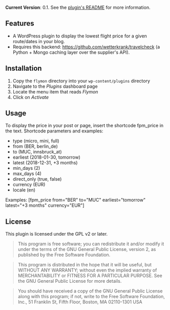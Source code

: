 **Current Version**: 0.1. See the [plugin's README](https://github.com/wetterkrank/flymon/blob/master/flightprices-monitor/README.txt) for more information.

## Features

* A WordPress plugin to display the lowest flight price for a given route/dates in your blog.
* Requires this backend: https://github.com/wetterkrank/travelcheck (a Python + Mongo caching layer over the supplier's API).

## Installation

1. Copy the `flymon` directory into your `wp-content/plugins` directory
2. Navigate to the *Plugins* dashboard page
3. Locate the menu item that reads *Flymon*
4. Click on *Activate*

## Usage

To display the price in your post or page, insert the shortcode fpm_price in the text.
Shortcode parameters and examples:

- type (micro, mini, full)
- from (BER, berlin_de)
- to (MUC, innsbruck_at)
- earliest (2018-01-30, tomorrow)
- latest (2018-12-31, +3 months)
- min_days (2)
- max_days (4)
- direct_only (true, false)
- currency (EUR)
- locale (en)

Examples:
[fpm_price from="BER" to="MUC" earliest="tomorrow" latest="+3 months" currency="EUR"]

## License

This plugin is licensed under the GPL v2 or later.

> This program is free software; you can redistribute it and/or modify it under the terms of the GNU General Public License, version 2, as published by the Free Software Foundation.

> This program is distributed in the hope that it will be useful, but WITHOUT ANY WARRANTY; without even the implied warranty of MERCHANTABILITY or FITNESS FOR A PARTICULAR PURPOSE. See the GNU General Public License for more details.

> You should have received a copy of the GNU General Public License along with this program; if not, write to the Free Software Foundation, Inc., 51 Franklin St, Fifth Floor, Boston, MA 02110-1301 USA
